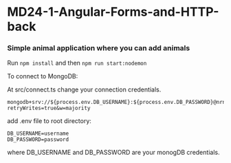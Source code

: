 # MD24-1-Angular-Forms-and-HTTP-back

### Simple animal application where you can add animals

Run `npm install` and then `npm run start:nodemon`

To connect to MongoDB:

At src/connect.ts change your connection credentials.

```
mongodb+srv://${process.env.DB_USERNAME}:${process.env.DB_PASSWORD}@nrnk.zq3cas7.mongodb.net/recipes?retryWrites=true&w=majority
```

add .env file to root directory:

```
DB_USERNAME=username
DB_PASSWORD=password
```

where DB_USERNAME and DB_PASSWORD are your monogDB credentials.
